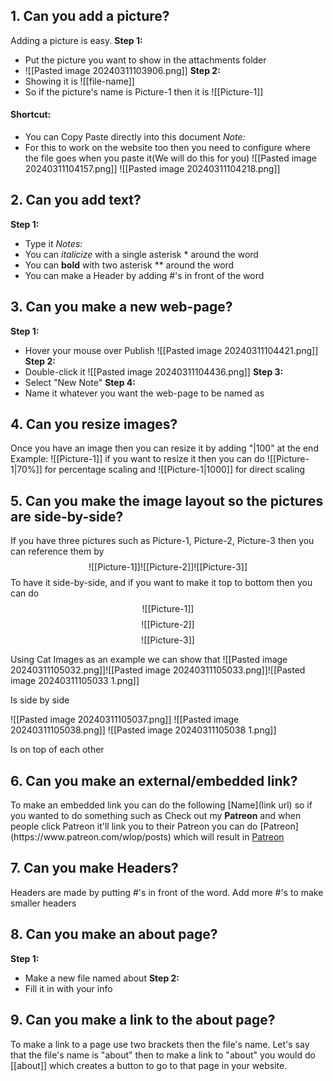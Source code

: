 ## 1. Can you add a picture?

Adding a picture is easy. 
**Step 1:**
- Put the picture you want to show in the attachments folder
- ![[Pasted image 20240311103906.png]]
**Step 2:**
- Showing it is $![[\text{file-name}]]$
- So if the picture's name is Picture-1 then it is $![[\text{Picture-1}]]$ 

#### Shortcut:
- You can Copy Paste directly into this document
*Note:* 
- For this to work on the website too then you need to configure where the file goes when you paste it(We will do this for you)
![[Pasted image 20240311104157.png]]
![[Pasted image 20240311104218.png]]

 
## 2. Can you add text?

**Step 1:**
- Type it
*Notes:*
- You can *italicize* with a single asterisk * around the word
- You can **bold** with two asterisk ** around the word
- You can make a Header by adding #'s in front of the word

## 3. Can you make a new web-page?

**Step 1:**
- Hover your mouse over Publish
![[Pasted image 20240311104421.png]]
**Step 2:**
- Double-click it
![[Pasted image 20240311104436.png]]
**Step 3:**
- Select "New Note"
**Step 4:**
- Name it whatever you want the web-page to be named as
## 4. Can you resize images?
    
Once you have an image then you can resize it by adding "|100" at the end
Example:
$![[\text{Picture-1}]]$ if you want to resize it then you can do $![[\text{Picture-1}|70\%]]$ for percentage scaling and $![[\text{Picture-1|1000]]}$ for direct scaling
## 5. Can you make the image layout so the pictures are side-by-side?

If you have three pictures such as Picture-1, Picture-2, Picture-3 then you can reference them by
$$
![[\text{Picture-1}]]
![[\text{Picture-2}]]
![[\text{Picture-3}]]
$$
To have it side-by-side, and if you want to make it top to bottom then you can do
$$
![[\text{Picture-1}]]
$$
$$
![[\text{Picture-2}]]
$$
$$
![[\text{Picture-3}]]
$$

Using Cat Images as an example we can show that 
![[Pasted image 20240311105032.png]]![[Pasted image 20240311105033.png]]![[Pasted image 20240311105033 1.png]]

Is side by side

![[Pasted image 20240311105037.png]]
![[Pasted image 20240311105038.png]]
![[Pasted image 20240311105038 1.png]]

Is on top of each other

## 6. Can you make an external/embedded link?

To make an embedded link you can do the following $[\text{Name}](\text{link url})$ so if you wanted to do something such as Check out my **Patreon** and when people click Patreon it'll link you to their Patreon you can do $[\text{Patreon}](\text{https://www.patreon.com/wlop/posts})$ which will result in [Patreon](https://www.patreon.com/wlop/posts) 
## 7. Can you make Headers?

Headers are made by putting #'s in front of the word. Add more #'s to make smaller headers
    
## 8. Can you make an about page?

**Step 1:**
- Make a new file named about
**Step 2:**
- Fill it in with your info
## 9. Can you make a link to the about page?

To make a link to a page use two brackets then the file's name.
Let's say that the file's name is "about" then to make a link to "about" you would do
$[[\text{about}]]$ which creates a button to go to that page in your website.


